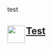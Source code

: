 test

<div id="metatavu-custom-footer"><img align="left" src="https://metatavu.fi/wp-content/uploads/2024/02/cropped-metatavu-favicon.jpg" width="40px">
<h2>
    <span>
        <a href="https://www.metatavu.fi">Test</a>
    </span>
</h2></div>